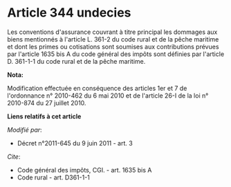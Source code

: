 # Article 344 undecies

Les conventions d'assurance couvrant à titre principal les dommages aux biens mentionnés à l'article L. 361-2 du code rural
et de la pêche maritime et dont les primes ou cotisations sont soumises aux contributions prévues par l'article 1635 bis A du
code général des impôts sont définies par l'article D. 361-1-1 du code rural et de la pêche maritime.

**Nota:**

Modification effectuée en conséquence des articles 1er et 7 de l'ordonnance n° 2010-462 du 6 mai 2010 et de l'article 26-I de
la loi n° 2010-874 du 27 juillet 2010.

**Liens relatifs à cet article**

_Modifié par_:

  - Décret n°2011-645 du 9 juin 2011 - art. 3

_Cite_:

  - Code général des impôts, CGI. - art. 1635 bis A
  - Code rural - art. D361-1-1
